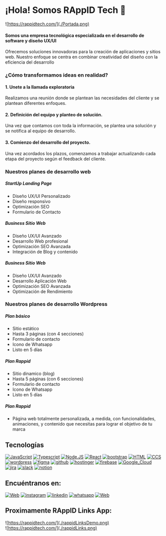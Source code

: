# ¡Hola! Somos RAppID Tech 👋

![https://rappidtech.com/](./Portada.png)

#### Somos una empresa tecnológica especializada en el desarrollo de software y diseño UX/UI
Ofrecemos soluciones innovadoras para la creación de aplicaciones y sitios web. Nuestro enfoque se centra en combinar creatividad del diseño con la eficiencia del desarrollo

### ¿Cómo transformamos ideas en realidad?
#### 1. Unete a la llamada exploratoria
Realizamos una reunión donde se plantean las necesidades del cliente y se plantean diferentes enfoques.
#### 2. Definición del equipo y planteo de solución.
Una vez que contamos con toda la información, se plantea una solución y se notifica al equipo de desarrollo.
#### 3. Comienzo del desarrollo del proyecto.
Una vez acordados los plazos, comenzamos a trabajar actualizando cada etapa del proyecto según el feedback del cliente.

### Nuestros planes de desarrollo web
##### StartUp Landing Page
- Diseño UX/UI Personalizado
- Diseño responsivo
- Optimización SEO
- Formulario de Contacto
##### Business Sitio Web
- Diseño UX/UI Avanzado
- Desarrollo Web profesional
- Optimización SEO Avanzada
- Integración de Blog y contenido
##### Business Sitio Web
- Diseño UX/UI Avanzado
- Desarrollo Aplicación Web
- Optimización SEO Avanzada
- Optimización de Rendimiento

### Nuestros planes de desarrollo Wordpress
##### Plan básico
- Sitio estático
- Hasta 3 páginas  (con 4 secciones)
- Formulario de contacto
- Icono de Whatsapp
- Listo en 5 días
##### Plan Rappid
- Sitio dinamico (blog)
- Hasta 5 páginas  (con 6 secciones)
- Formulario de contacto
- Icono de Whatsapp
- Listo en 5 días
##### Plan Rappid
- Página web totalmente personalizada, a medida, con funcionalidades, animaciones, y contenido que necesitas para lograr el objetivo de tu marca

## Tecnologías
[![JavaScript](https://img.shields.io/badge/JavaScript-F7DF1E?style=for-the-badge&logo=javascript&logoColor=white&labelColor=101010)]() [![Typescript](https://img.shields.io/badge/TypeScript-3178C6?style=for-the-badge&logo=typescript&logoColor=white&labelColor=101010)]() [![Node.JS](https://img.shields.io/badge/Node.JS-339933?style=for-the-badge&logo=node.js&logoColor=white&labelColor=101010)]()
[![React](https://img.shields.io/badge/React-61DAFB?style=for-the-badge&logo=React&logoColor=white&labelColor=101010)]() [![bootstrap](https://img.shields.io/badge/bootstrap-7952B3?style=for-the-badge&logo=bootstrap&logoColor=white&labelColor=101010)]() [![HTML](https://img.shields.io/badge/html5-E34F26?style=for-the-badge&logo=html5&logoColor=white&labelColor=101010)]()  [![CCS](https://img.shields.io/badge/css3-1572B6?style=for-the-badge&logo=css3&logoColor=white&labelColor=101010)]() 
[![wordpress](https://img.shields.io/badge/wordpress-21759B?style=for-the-badge&logo=wordpress&logoColor=white&labelColor=101010)]() [![figma](https://img.shields.io/badge/figma-F24E1E?style=for-the-badge&logo=figma&logoColor=white&labelColor=101010)]() 
[![github](https://img.shields.io/badge/github-181717?style=for-the-badge&logo=github&logoColor=white&labelColor=101010)]() [![hostinger](https://img.shields.io/badge/hostinger-673DE6?style=for-the-badge&logo=hostinger&logoColor=white&labelColor=101010)]() 
[![firebase](https://img.shields.io/badge/firebase-FFCA28?style=for-the-badge&logo=firebase&logoColor=white&labelColor=101010)]() [![Google_Cloud](https://img.shields.io/badge/Google_Cloud-4285F4?style=for-the-badge&logo=googlecloud&logoColor=white&labelColor=101010)]()
[![jira](https://img.shields.io/badge/jira-0052CC?style=for-the-badge&logo=jira&logoColor=white&labelColor=101010)]() [![slack](https://img.shields.io/badge/slack-4A154B?style=for-the-badge&logo=slack&logoColor=white&labelColor=101010)]() [![notion](https://img.shields.io/badge/notion-000000?style=for-the-badge&logo=notion&logoColor=white&labelColor=101010)]() 

## Encuéntranos en:
[![Web](https://img.shields.io/badge/Web-rappidtech.com-14a1f0?style=for-the-badge&logo=dev.to&logoColor=white&labelColor=101010)](https://rappidtech.com/)
[![instagram](https://img.shields.io/badge/instagram-E4405F?style=for-the-badge&logo=instagram&logoColor=white&labelColor=101010)](https://www.instagram.com/rappidtech/) 
[![linkedin](https://img.shields.io/badge/linkedin-0A66C2?style=for-the-badge&logo=linkedin&logoColor=white&labelColor=101010)](https://www.linkedin.com/company/rappid-tech) 
[![whatsapp](https://img.shields.io/badge/whatsapp-25D366?style=for-the-badge&logo=whatsapp&logoColor=white&labelColor=101010)](https://api.whatsapp.com/send?phone=543814094843&text=Hola%2C%20estoy%20interesado%20en%20sus%20servicios%20de%20software)
[![Web](https://img.shields.io/badge/Mail-nosotros@rappidtech.com-14a1f0?style=for-the-badge&logo=&logoColor=white&labelColor=101010)](mailto:nosotros@rappidtech.com)

## Proximamente RAppID Links App:
![https://rappidtech.com/](./rappidLinksDemo.png) 
</br>
![https://rappidtech.com/](./rappidLinks.png)